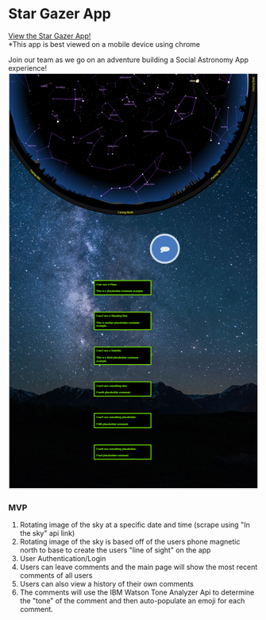 # Star Gazer App

[View the Star Gazer App!](https://nolanhewitt.github.io/stargazer/)
<br>
*This app is best viewed on a mobile device using chrome

Join our team as we go on an adventure building a Social Astronomy App experience!
![Star Gazer App](./images/stargazer.PNG)

### MVP
1. Rotating image of the sky at a specific date and time (scrape using "In the sky" api link)
2. Rotating image of the sky is based off of the users phone magnetic north to base to create the users "line of sight" on the app
3. User Authentication/Login
4. Users can leave comments and the main page will show the most recent comments of all users
5. Users can also view a history of their own comments
6. The comments will use the IBM Watson Tone Analyzer Api to determine the "tone" of the comment and then auto-populate an emoji for each comment.